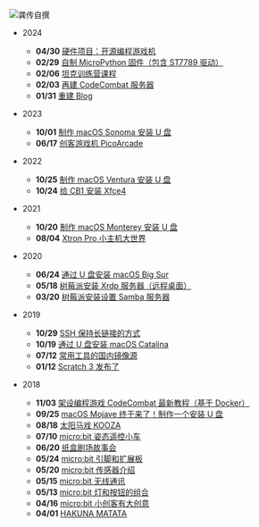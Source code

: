 ![龚传自撰](../../../../_media/logo.png "龚传自撰 :class=logo")

- 2024

  - **04/30** [硬件项目：开源编程游戏机](/2024/0430/)
  - **02/29** [自制 MicroPython 固件（包含 ST7789 驱动）](/2024/0229/)
  - **02/06** [坦克训练营课程](/2024/0206/)
  - **02/03** [再建 CodeCombat 服务器](/2024/0203/)
  - **01/31** [重建 Blog](/2024/0131/)

- 2023

  - **10/01** [制作 macOS Sonoma 安装 U 盘](/2023/1001/)
  - **06/17** [创客游戏机 PicoArcade](/2023/0617/)

- 2022

  - **10/25** [制作 macOS Ventura 安装 U 盘](/2022/1025/)
  - **10/24** [给 CB1 安装 Xfce4](/2022/1024/)

- 2021

  - **10/20** [制作 macOS Monterey 安装 U 盘](/2021/1020/)
  - **08/04** [Xtron Pro 小主机大世界](/2021/0804/)

- 2020

  - **06/24** [通过 U 盘安装 macOS Big Sur](/2020/0624/)
  - **05/18** [树莓派安装 Xrdp 服务器（远程桌面）](/2020/0518/)
  - **03/20** [树莓派安装设置 Samba 服务器](/2020/0320/)

- 2019

  - **10/29** [SSH 保持长链接的方式](/2019/1029/)
  - **10/19** [通过 U 盘安装 macOS Catalina](/2019/1019/)
  - **07/12** [常用工具的国内镜像源](/2019/0712/)
  - **01/12** [Scratch 3 发布了](/2019/0112/)

- 2018

  - **11/03** [架设编程游戏 CodeCombat 最新教程（基于 Docker）](/2018/1103/)
  - **09/25** [macOS Mojave 终于来了！制作一个安装 U 盘](/2018/0925/)
  - **08/18** [太阳马戏 KOOZA](/2018/0818/)
  - **07/10** [micro:bit 姿态遥控小车](/2018/0710/)
  - **06/20** [纸盒剧场故事会](/2018/0620/)
  - **05/24** [micro:bit 引脚和扩展板](/2018/0524/)
  - **05/20** [micro:bit 传感器介绍](/2018/0520/)
  - **05/15** [micro:bit 无线通讯](/2018/0515/)
  - **05/13** [micro:bit 灯和按钮的组合](/2018/0513/)
  - **04/16** [micro:bit 小创客有大创意](/2018/0416/)
  - **04/01** [HAKUNA MATATA](/2018/0401/)

